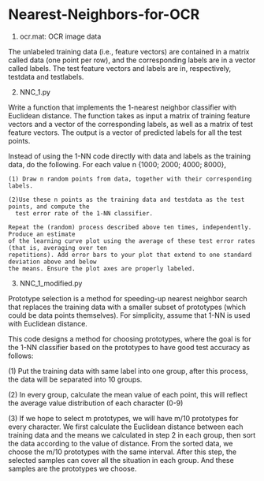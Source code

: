 # Nearest-Neighbors-for-OCR

1. ocr.mat: OCR image data
  
  The unlabeled training data (i.e., feature vectors) are contained in a matrix called data (one
  point per row), and the corresponding labels are in a vector called labels. The test feature vectors
  and labels are in, respectively, testdata and testlabels.


2. NNC_1.py
  
  Write a function that implements the 1-nearest neighbor classifier with Euclidean distance.
  The function takes as input a matrix of training feature vectors and a vector of the
  corresponding labels, as well as a matrix of test feature vectors. The output is a
  vector of predicted labels for all the test points.
  
  Instead of using the 1-NN code directly with data and labels as the training data, do the
  following. For each value n {1000; 2000; 4000; 8000},
  
    (1) Draw n random points from data, together with their corresponding labels.
    
    (2)Use these n points as the training data and testdata as the test points, and compute the
      test error rate of the 1-NN classifier.
    
    Repeat the (random) process described above ten times, independently. Produce an estimate
    of the learning curve plot using the average of these test error rates (that is, averaging over ten
    repetitions). Add error bars to your plot that extend to one standard deviation above and below
    the means. Ensure the plot axes are properly labeled.
    

3. NNC_1_modified.py

  Prototype selection is a method for speeding-up
  nearest neighbor search that replaces the training data with a smaller subset of prototypes (which
  could be data points themselves). For simplicity, assume that 1-NN is used with Euclidean distance.
  
  This code designs a method for choosing prototypes, where the goal is for the 1-NN classifier based on
  the prototypes to have good test accuracy as follows:
  
  (1)	Put the training data with same label into one group, after this process, the data will be separated into 10 groups.
  
  (2)	In every group, calculate the mean value of each point, this will reflect the average value distribution of each character (0-9)
  
  (3)	If we hope to select m prototypes, we will have m/10 prototypes for every character. We first calculate the Euclidean distance between each training data and the means we calculated in step 2 in each group, then sort the data according to the value of distance. From the sorted data, we choose the m/10 prototypes with the same interval. After this step, the selected samples can cover all the situation in each group. And these samples are the prototypes we choose.

